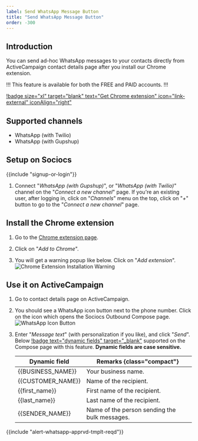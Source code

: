 ```yaml
---
label: Send WhatsApp Message Button
title: "Send WhatsApp Message Button"
order: -300
---
```


## Introduction

You can send ad-hoc WhatsApp messages to your contacts directly from ActiveCampaign contact details page after you install our Chrome extension.

!!!
This feature is available for both the FREE and PAID accounts.
!!!

[!badge size="xl" target="blank" text="Get Chrome extension" icon="link-external" iconAlign="right"](https://chromewebstore.google.com/detail/send-whatsapp-messsages-f/mlicpgdipoofkbcanbkbfipgbldiebic)

## Supported channels

- WhatsApp (with Twilio)
- WhatsApp (with Gupshup)

## Setup on Sociocs

{{include "signup-or-login"}}

1. Connect "*WhatsApp (with Gupshup)*", or "*WhatsApp (with Twilio)*" channel on the "*Connect a new channel*" page. If you're an existing user, after logging in, click on "*Channels*" menu on the top, click on "*+*" button to go to the "*Connect a new channel*" page.

## Install the Chrome extension

1. Go to the <a href="https://chromewebstore.google.com/detail/send-whatsapp-messsages-f/mlicpgdipoofkbcanbkbfipgbldiebic" target="_blank">Chrome extension page</a>.

1. Click on "*Add to Chrome*".

1. You will get a warning popup like below. Click on "*Add extension*".
    ![Chrome Extension Installation Warning](https://github.com/sociocs/docs/assets/12301512/8755512e-53e5-41e5-826f-f054f548cf28)

## Use it on ActiveCampaign

1. Go to contact details page on ActiveCampaign.

1. You should see a WhatsApp icon button next to the phone number. Click on the icon which opens the Sociocs Outbound Compose page.
    ![WhatsApp Icon Button](https://github.com/sociocs/docs/assets/12301512/65f3705d-ca4d-4919-aff2-911e8b3f94df)

1. Enter "*Message text*" (with personalization if you like), and click "*Send*". Below [!badge text="dynamic fields" target="_blank"](/miscellaneous/dynamic-fields.md) supported on the Compose page with this feature. **Dynamic fields are case sensitive.**

    Dynamic field | Remarks {class="compact"}
    --- | ---
    \{\{BUSINESS_NAME\}\} | Your business name.
    \{\{CUSTOMER_NAME\}\} | Name of the recipient.
    \{\{first_name\}\} | First name of the recipient.
    \{\{last_name\}\} | Last name of the recipient.
    \{\{SENDER_NAME\}\} | Name of the person sending the bulk messages.

{{include "alert-whatsapp-apprvd-tmplt-reqd"}}
